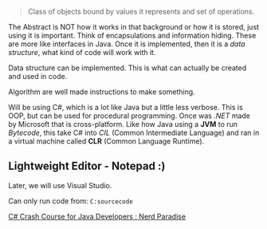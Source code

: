 >Class of objects bound by values it represents and set of operations.

The Abstract is NOT how it works in that background or how it is stored, just using it is important. Think of encapsulations and information hiding. These are more like interfaces in Java.
Once it is implemented, then it is a *data structure*, what kind of code will work with it.

Data structure can be implemented.
This is what can actually be created and used in code.

Algorithm are well made instructions to make something.

Will be using C#, which is a lot like Java but a little less verbose.
This is OOP, but can be used for procedural programming.
Once was *.NET* made by Microsoft that is cross-platform.
Like how Java using a **JVM** to run *Bytecode*, this take C# into *CIL* (Common Intermediate Language) and ran in a virtual machine called **CLR** (Common Language Runtime).
## Lightweight Editor - Notepad :)
Later, we will use Visual Studio.

Can only run code from:
`C:sourcecode`

[C# Crash Course for Java Developers : Nerd Paradise](https://nerdparadise.com/programming/csharpforjavadevs)
